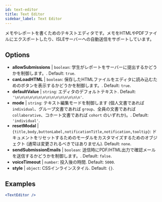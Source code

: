 ```yaml
---
id: text-editor
title: Text Editor
sidebar_label: Text Editor
---
```


メモやレポートを書くためのテキストエディタです。メモをHTMLやPDFファイルにエクスポートしたり、ISLEサーバーへの自動送信をサポートしています。

## Options

* __allowSubmissions__ | `boolean`: 学生がレポートをサーバーに提出するかどうかを制御します。. Default: `true`.
* __canLoadHTML__ | `boolean`: 保存したHTMLファイルをエディタに読み込むためのボタンを表示するかどうかを制御します。. Default: `true`.
* __defaultValue__ | `string`: エディタのデフォルトテキスト. Default: `'\n\n\n\n\n\n\n\n\n\n\n\n\n\n\n'`.
* __mode__ | `string`: テキスト編集モードを制御します (個人文書であれば `individual`、グループ文書であれば `group`、全員の文書であれば `collaborative`、コホート文書であれば `cohort` のいずれか)。. Default: `'individual'`.
* __resetModal__ | `{title,body,buttonLabel,notificationTitle,notification,tooltip}`: ドキュメントをリセットするためのモーダルをカスタマイズするためのオブジェクト (通常は変更されるべきではありません). Default: `none`.
* __sendSubmissionEmails__ | `boolean`: 送信時にPDF/HTML出力で確認メールを送信するかどうかを制御します。. Default: `false`.
* __voiceTimeout__ | `number`: 投入後の時間. Default: `5000`.
* __style__ | `object`: CSSインラインスタイル. Default: `{}`.


## Examples

```jsx live
<TextEditor />
```

